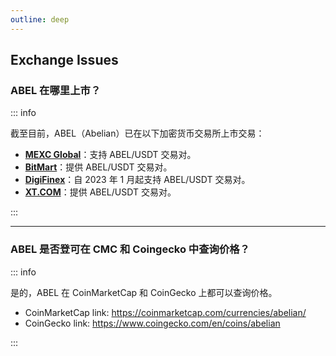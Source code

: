 ```yaml
---
outline: deep
---
```


## Exchange Issues

### <Badge type="warning" text="QUESTION" /> ABEL 在哪里上市？

::: info <Badge type="tip" text="ANSWER" />

截至目前，ABEL（Abelian）已在以下加密货币交易所上市交易：

- [**MEXC Global**](https://www.mexc.com/zh-MY/exchange/ABEL_USDT)：支持 ABEL/USDT 交易对。
- [**BitMart**](https://www.bitmart.com/trade/zh-CN?symbol=ABEL_USDT)：提供 ABEL/USDT 交易对。
- [**DigiFinex**](https://www.digifinex.com/en-ww/trade/USDT/ABEL)：自 2023 年 1 月起支持 ABEL/USDT 交易对。
- [**XT.COM**](https://www.xt.com/en/trade/abel_usdt)：提供 ABEL/USDT 交易对。

:::

---

### <Badge type="warning" text="QUESTION" /> ABEL 是否登可在 CMC 和 Coingecko 中查询价格？

::: info <Badge type="tip" text="ANSWER" />

是的，ABEL 在 CoinMarketCap 和 CoinGecko 上都可以查询价格。

- CoinMarketCap link: https://coinmarketcap.com/currencies/abelian/
- CoinGecko link: https://www.coingecko.com/en/coins/abelian

:::
